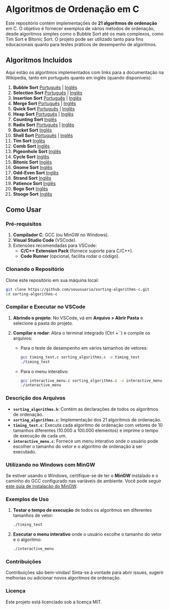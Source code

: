 # Algoritmos de Ordenação em C

Este repositório contém implementações de **21 algoritmos de ordenação** em C. O objetivo é fornecer exemplos de vários métodos de ordenação, desde algoritmos simples como o Bubble Sort até os mais complexos, como Tim Sort e Bitonic Sort. O projeto pode ser utilizado tanto para fins educacionais quanto para testes práticos de desempenho de algoritmos.

## Algoritmos Incluídos

Aqui estão os algoritmos implementados com links para a documentação na Wikipedia, tanto em português quanto em inglês (quando disponíveis):

1. **Bubble Sort** [Português](https://pt.wikipedia.org/wiki/Bubble_sort) | [Inglês](https://en.wikipedia.org/wiki/Bubble_sort)
2. **Selection Sort** [Português](https://pt.wikipedia.org/wiki/Selection_sort) | [Inglês](https://en.wikipedia.org/wiki/Selection_sort)
3. **Insertion Sort** [Português](https://pt.wikipedia.org/wiki/Insertion_sort) | [Inglês](https://en.wikipedia.org/wiki/Insertion_sort)
4. **Merge Sort** [Português](https://pt.wikipedia.org/wiki/Merge_sort) | [Inglês](https://en.wikipedia.org/wiki/Merge_sort)
5. **Quick Sort** [Português](https://pt.wikipedia.org/wiki/Quicksort) | [Inglês](https://en.wikipedia.org/wiki/Quicksort)
6. **Heap Sort** [Português](https://pt.wikipedia.org/wiki/Heapsort) | [Inglês](https://en.wikipedia.org/wiki/Heapsort)
7. **Counting Sort** [Inglês](https://en.wikipedia.org/wiki/Counting_sort)
8. **Radix Sort** [Português](https://pt.wikipedia.org/wiki/Radix_sort) | [Inglês](https://en.wikipedia.org/wiki/Radix_sort)
9. **Bucket Sort** [Inglês](https://en.wikipedia.org/wiki/Bucket_sort)
10. **Shell Sort** [Português](https://pt.wikipedia.org/wiki/Shell_sort) | [Inglês](https://en.wikipedia.org/wiki/Shellsort)
11. **Tim Sort** [Inglês](https://en.wikipedia.org/wiki/Timsort)
12. **Comb Sort** [Inglês](https://en.wikipedia.org/wiki/Comb_sort)
13. **Pigeonhole Sort** [Inglês](https://en.wikipedia.org/wiki/Pigeonhole_sort)
14. **Cycle Sort** [Inglês](https://en.wikipedia.org/wiki/Cycle_sort)
15. **Bitonic Sort** [Inglês](https://en.wikipedia.org/wiki/Bitonic_sorter)
16. **Gnome Sort** [Inglês](https://en.wikipedia.org/wiki/Gnome_sort)
17. **Odd-Even Sort** [Inglês](https://en.wikipedia.org/wiki/Odd%E2%80%93even_sort)
18. **Strand Sort** [Inglês](https://en.wikipedia.org/wiki/Strand_sort)
19. **Patience Sort** [Inglês](https://en.wikipedia.org/wiki/Patience_sorting)
20. **Bogo Sort** [Inglês](https://en.wikipedia.org/wiki/Bogosort)
21. **Stooge Sort** [Inglês](https://en.wikipedia.org/wiki/Stooge_sort)

## Como Usar

### Pré-requisitos

1. **Compilador C**: GCC (ou MinGW no Windows).
2. **Visual Studio Code** (VSCode).
3. Extensões recomendadas para VSCode:
   - **C/C++ Extension Pack** (fornece suporte para C/C++).
   - **Code Runner** (opcional, facilita rodar o código).

### Clonando o Repositório

Clone este repositório em sua máquina local:

```bash
git clone https://github.com/seuusuario/sorting-algorithms-c.git
cd sorting-algorithms-c
```

### Compilar e Executar no VSCode

1. **Abrindo o projeto**: No VSCode, vá em **Arquivo > Abrir Pasta** e selecione a pasta do projeto.

2. **Compilar e rodar**: Abra o terminal integrado (Ctrl + `) e compile os arquivos:

   - Para o teste de desempenho em vários tamanhos de vetores:
     ```bash
     gcc timing_test.c sorting_algorithms.c -o timing_test
     ./timing_test
     ```

   - Para o menu interativo:
     ```bash
     gcc interactive_menu.c sorting_algorithms.c -o interactive_menu
     ./interactive_menu
     ```

### Descrição dos Arquivos

- **`sorting_algorithms.h`**: Contém as declarações de todos os algoritmos de ordenação.
- **`sorting_algorithms.c`**: Implementação dos 21 algoritmos de ordenação.
- **`timing_test.c`**: Executa cada algoritmo de ordenação com vetores de 10 tamanhos diferentes (10.000 a 100.000 elementos) e imprime o tempo de execução de cada um.
- **`interactive_menu.c`**: Fornece um menu interativo onde o usuário pode escolher o tamanho do vetor e o algoritmo de ordenação a ser executado.

### Utilizando no Windows com MinGW

Se estiver usando o Windows, certifique-se de ter o **MinGW** instalado e o caminho do GCC configurado nas variáveis de ambiente. Você pode seguir [este guia de instalação do MinGW](https://www.mingw-w64.org/downloads/).

### Exemplos de Uso

1. **Testar o tempo de execução** de todos os algoritmos em diferentes tamanhos de vetor:

   ```bash
   ./timing_test
   ```

2. **Executar o menu interativo** onde o usuário escolhe o tamanho do vetor e o algoritmo:

   ```bash
   ./interactive_menu
   ```

### Contribuições

Contribuições são bem-vindas! Sinta-se à vontade para abrir issues, sugerir melhorias ou adicionar novos algoritmos de ordenação.

### Licença

Este projeto está licenciado sob a licença MIT.
